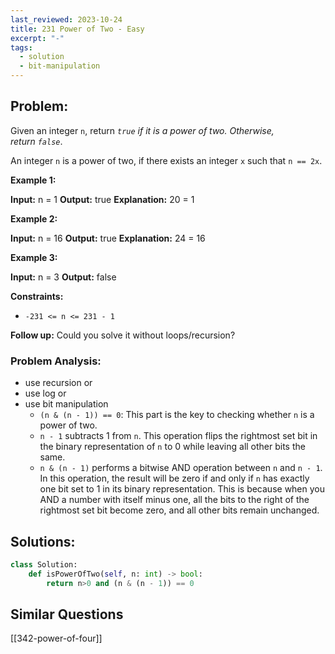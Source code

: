 ```yaml
---
last_reviewed: 2023-10-24
title: 231 Power of Two - Easy
excerpt: "-"
tags:
  - solution
  - bit-manipulation
---
```

## Problem:
Given an integer `n`, return _`true` if it is a power of two. Otherwise, return `false`_.

An integer `n` is a power of two, if there exists an integer `x` such that `n == 2x`.

**Example 1:**

**Input:** n = 1
**Output:** true
**Explanation:** 20 = 1

**Example 2:**

**Input:** n = 16
**Output:** true
**Explanation:** 24 = 16

**Example 3:**

**Input:** n = 3
**Output:** false

**Constraints:**

- `-231 <= n <= 231 - 1`

**Follow up:** Could you solve it without loops/recursion?

### Problem Analysis:

- use recursion or
- use log or
- use bit manipulation
	- `(n & (n - 1)) == 0`: This part is the key to checking whether `n` is a power of two.
	- `n - 1` subtracts 1 from `n`. This operation flips the rightmost set bit in the binary representation of `n` to 0 while leaving all other bits the same.
	- `n & (n - 1)` performs a bitwise AND operation between `n` and `n - 1`. In this operation, the result will be zero if and only if `n` has exactly one bit set to 1 in its binary representation. This is because when you AND a number with itself minus one, all the bits to the right of the rightmost set bit become zero, and all other bits remain unchanged.

## Solutions:

```python
class Solution:
    def isPowerOfTwo(self, n: int) -> bool:
        return n>0 and (n & (n - 1)) == 0
```

## Similar Questions

[[342-power-of-four]]